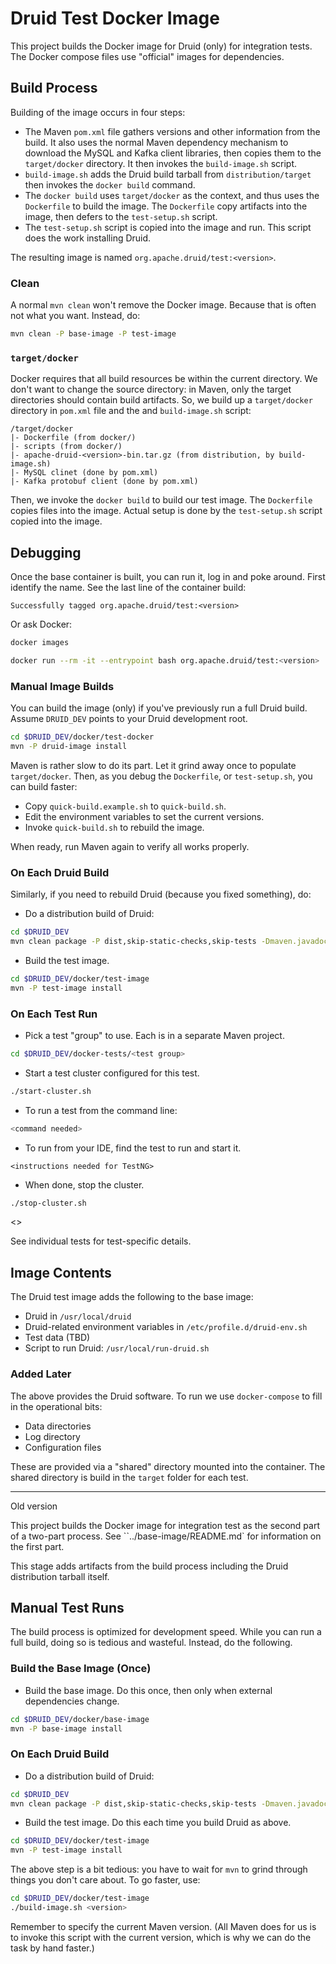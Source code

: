 # Druid Test Docker Image

This project builds the Docker image for Druid (only) for integration tests.
The Docker compose files use "official" images for dependencies.

## Build Process

Building of the image occurs in four steps:

* The Maven `pom.xml` file gathers versions and other information from the build.
  It also uses the normal Maven dependency mechanism to download the MySQL and
  Kafka client libraries, then copies them to the `target/docker` directory.
  It then invokes the `build-image.sh` script.
* `build-image.sh` adds the Druid build tarball from `distribution/target`
  then invokes the `docker build` command.
* The `docker build` uses `target/docker` as the context, and thus
  uses the `Dockerfile` to build the image. The `Dockerfile` copy artifacts into
  the image, then defers to the `test-setup.sh` script.
* The `test-setup.sh` script is copied into the image and run. This script does
  the work installing Druid.

The resulting image is named `org.apache.druid/test:<version>`.

### Clean

A normal `mvn clean` won't remove the Docker image. Because that is often not
what you want. Instead, do:

```bash
mvn clean -P base-image -P test-image
```

### `target/docker`

Docker requires that all build resources be within the current directory. We don't want
to change the source directory: in Maven, only the target directories should contain
build artifacts. So, we build up a `target/docker` directory in `pom.xml` file and the
and `build-image.sh` script:

```text
/target/docker
|- Dockerfile (from docker/)
|- scripts (from docker/)
|- apache-druid-<version>-bin.tar.gz (from distribution, by build-image.sh)
|- MySQL clinet (done by pom.xml)
|- Kafka protobuf client (done by pom.xml)
```

Then, we invoke the `docker build` to build our test image. The `Dockerfile` copies
files into the image. Actual setup is done by the `test-setup.sh` script copied
into the image.

## Debugging

Once the base container is built, you can run it, log in and poke around. First
identify the name. See the last line of the container build:

```text
Successfully tagged org.apache.druid/test:<version>
```

Or ask Docker:

```bash
docker images
```

```bash
docker run --rm -it --entrypoint bash org.apache.druid/test:<version>
```

### Manual Image Builds

You can build the image (only) if you've previously run a full Druid build.
Assume `DRUID_DEV` points to your Druid development root.

```bash
cd $DRUID_DEV/docker/test-docker
mvn -P druid-image install
```

Maven is rather slow to do its part. Let it grind away once to populate
`target/docker`. Then, as you debug the `Dockerfile`, or `test-setup.sh`,
you can build faster:

* Copy `quick-build.example.sh` to `quick-build.sh`.
* Edit the environment variables to set the current versions.
* Invoke `quick-build.sh` to rebuild the image.

When ready, run Maven again to verify all works properly.

### On Each Druid Build

Similarly, if you need to rebuild Druid (because you fixed something), do:

* Do a distribution build of Druid:

```bash
cd $DRUID_DEV
mvn clean package -P dist,skip-static-checks,skip-tests -Dmaven.javadoc.skip=true -T1.0C
```

* Build the test image.

```bash
cd $DRUID_DEV/docker/test-image
mvn -P test-image install
```
### On Each Test Run

* Pick a test "group" to use. Each is in a separate Maven project.

```bash
cd $DRUID_DEV/docker-tests/<test group>
```

* Start a test cluster configured for this test.

```bash
./start-cluster.sh
```

* To run a test from the command line:

```bash
<command needed>
```

* To run from your IDE, find the test to run and start it.

`<instructions needed for TestNG>`

* When done, stop the cluster.

```bash
./stop-cluster.sh
```

<<Add information about debugging Druid in the containers>>

See individual tests for test-specific details.

## Image Contents

The Druid test image adds the following to the base image:

* Druid in `/usr/local/druid`
* Druid-related environment variables in `/etc/profile.d/druid-env.sh`
* Test data (TBD)
* Script to run Druid: `/usr/local/run-druid.sh`

### Added Later

The above provides the Druid software. To run we use `docker-compose` to
fill in the operational bits:

* Data directories
* Log directory
* Configuration files

These are provided via a "shared" directory mounted into the container.
The shared directory is build in the `target` folder for each test.

------

Old version

This project builds the Docker image for integration test as the second part of
a two-part process. See ``../base-image/README.md` for information on the first part.

This stage adds artifacts from the build process including the Druid distribution
tarball itself.


## Manual Test Runs

The build process is optimized for development speed. While you can run a full build,
doing so is tedious and wasteful. Instead, do the following.

### Build the Base Image (Once)

* Build the base image. Do this once, then only when external dependencies change.

```bash
cd $DRUID_DEV/docker/base-image
mvn -P base-image install
```

### On Each Druid Build

* Do a distribution build of Druid:

```bash
cd $DRUID_DEV
mvn clean package -P dist,skip-static-checks,skip-tests -Dmaven.javadoc.skip=true -T1.0C
```

* Build the test image. Do this each time you build Druid as above.

```bash
cd $DRUID_DEV/docker/test-image
mvn -P test-image install
```

The above step is a bit tedious: you have to wait for `mvn` to grind through things you
don't care about. To go faster, use:

```bash
cd $DRUID_DEV/docker/test-image
./build-image.sh <version>
```

Remember to specify the current Maven version. (All Maven does for us is to invoke this
script with the current version, which is why we can do the task by hand faster.)

